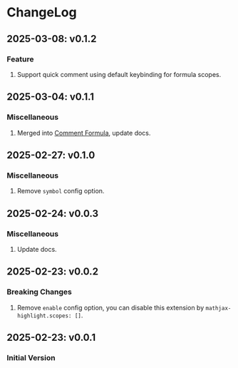 # ChangeLog
## 2025-03-08: v0.1.2
### Feature
1. Support quick comment using default keybinding for formula scopes.

## 2025-03-04: v0.1.1
### Miscellaneous
1. Merged into [Comment Formula](https://github.com/howcasperwhat/comment-formula), update docs.

## 2025-02-27: v0.1.0
### Miscellaneous
1. Remove `symbol` config option.

## 2025-02-24: v0.0.3
### Miscellaneous
1. Update docs.

## 2025-02-23: v0.0.2
### Breaking Changes
1. Remove `enable` config option, you can disable this extension by `mathjax-highlight.scopes: []`.

## 2025-02-23: v0.0.1
### Initial Version